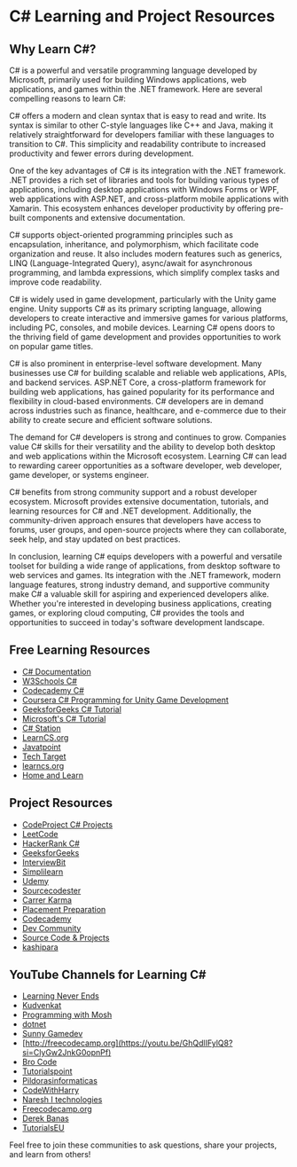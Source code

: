 # C# Learning and Project Resources

## Why Learn C#?

C# is a powerful and versatile programming language developed by Microsoft, primarily used for building Windows applications, web applications, and games within the .NET framework. Here are several compelling reasons to learn C#:

C# offers a modern and clean syntax that is easy to read and write. Its syntax is similar to other C-style languages like C++ and Java, making it relatively straightforward for developers familiar with these languages to transition to C#. This simplicity and readability contribute to increased productivity and fewer errors during development.

One of the key advantages of C# is its integration with the .NET framework. .NET provides a rich set of libraries and tools for building various types of applications, including desktop applications with Windows Forms or WPF, web applications with ASP.NET, and cross-platform mobile applications with Xamarin. This ecosystem enhances developer productivity by offering pre-built components and extensive documentation.

C# supports object-oriented programming principles such as encapsulation, inheritance, and polymorphism, which facilitate code organization and reuse. It also includes modern features such as generics, LINQ (Language-Integrated Query), async/await for asynchronous programming, and lambda expressions, which simplify complex tasks and improve code readability.

C# is widely used in game development, particularly with the Unity game engine. Unity supports C# as its primary scripting language, allowing developers to create interactive and immersive games for various platforms, including PC, consoles, and mobile devices. Learning C# opens doors to the thriving field of game development and provides opportunities to work on popular game titles.

C# is also prominent in enterprise-level software development. Many businesses use C# for building scalable and reliable web applications, APIs, and backend services. ASP.NET Core, a cross-platform framework for building web applications, has gained popularity for its performance and flexibility in cloud-based environments. C# developers are in demand across industries such as finance, healthcare, and e-commerce due to their ability to create secure and efficient software solutions.

The demand for C# developers is strong and continues to grow. Companies value C# skills for their versatility and the ability to develop both desktop and web applications within the Microsoft ecosystem. Learning C# can lead to rewarding career opportunities as a software developer, web developer, game developer, or systems engineer.

C# benefits from strong community support and a robust developer ecosystem. Microsoft provides extensive documentation, tutorials, and learning resources for C# and .NET development. Additionally, the community-driven approach ensures that developers have access to forums, user groups, and open-source projects where they can collaborate, seek help, and stay updated on best practices.

In conclusion, learning C# equips developers with a powerful and versatile toolset for building a wide range of applications, from desktop software to web services and games. Its integration with the .NET framework, modern language features, strong industry demand, and supportive community make C# a valuable skill for aspiring and experienced developers alike. Whether you're interested in developing business applications, creating games, or exploring cloud computing, C# provides the tools and opportunities to succeed in today's software development landscape.

## Free Learning Resources
- [C# Documentation](https://docs.microsoft.com/en-us/dotnet/csharp/)
- [W3Schools C#](https://www.w3schools.com/cs/)
- [Codecademy C#](https://www.codecademy.com/learn/learn-c-sharp)
- [Coursera C# Programming for Unity Game Development](https://www.coursera.org/learn/c-sharp-programming)
- [GeeksforGeeks C# Tutorial](https://www.geeksforgeeks.org/csharp-programming-language/)
- [Microsoft's C# Tutorial](https://docs.microsoft.com/en-us/dotnet/csharp/tour-of-csharp/)
- [C# Station](http://www.csharp-station.com/Tutorial.aspx)
- [LearnCS.org](https://learncs.org/)
- [Javatpoint](https://www.javatpoint.com/c-sharp-tutorial)
- [Tech Target](https://www.techtarget.com/whatis/definition/C-Sharp)
- [learncs.org](https://www.learncs.org/)
- [Home and Learn](https://www.homeandlearn.co.uk/csharp/csharp.html)

## Project Resources
- [CodeProject C# Projects](https://www.codeproject.com/search.aspx?q=c%23)
- [LeetCode](https://leetcode.com/problemset/all/?topicSlugs=array&difficulty=Easy&difficulty=Medium&difficulty=Hard)
- [HackerRank C#](https://www.hackerrank.com/domains/tutorials/10-days-of-statistics)
- [GeeksforGeeks](https://www.geeksforgeeks.org/c-project-ideas-for-beginners/)
- [InterviewBit](https://www.interviewbit.com/blog/c-sharp-projects/)
- [Simplilearn](https://www.simplilearn.com/tutorials/c-sharp-tutorial/top-c-sharp-projects)
- [Udemy](https://blog.udemy.com/c-sharp-projects/)
- [Sourcecodester](https://www.sourcecodester.com/c-sharp-project)
- [Carrer Karma](https://careerkarma.com/blog/c-sharp-projects/)
- [Placement Preparation](https://www.placementpreparation.io/blog/c-sharp-project-ideas-for-beginners/)
- [Codecademy](https://www.codecademy.com/projects/language/c-sharp)
- [Dev Community](https://dev.to/nerdjfpb/15-c-project-ideas-beginner-to-expert-with-tutorial-iio)
- [Source Code & Projects](https://code-projects.org/c/languages/project/c-sharp-projects/)
- [kashipara](https://www.kashipara.com/project/c-net-project_3)

## YouTube Channels for Learning C#
- [Learning Never Ends](https://youtube.com/playlist?list=PLX07l0qxoHFLZftsVKyj3k9kfMca2uaPR&si=0rM_wWuIoE4y0WaY)
- [Kudvenkat](https://youtube.com/playlist?list=PLAC325451207E3105&si=XKCjwZSkshg3S1FA)
- [Programming with Mosh](https://youtube.com/playlist?list=PLTjRvDozrdlz3_FPXwb6lX_HoGXa09Yef&si=wKEzFbgxD7eLw7Jv)
- [dotnet](https://youtube.com/playlist?list=PLdo4fOcmZ0oULFjxrOagaERVAMbmG20Xe&si=Ya2lnHmnGJGC18Si)
- [Sunny Gamedev](https://youtube.com/playlist?list=PLCqWuVe6WFLLmMTO44hpYKnptJ6765skH&si=N8wSTVMxz3pe4DWN)
- [http://freecodecamp.org](https://youtu.be/GhQdlIFylQ8?si=ClyGw2JnkG0opnPf)
- [Bro Code](https://youtu.be/wxznTygnRfQ?si=M3mK4l0Yi1_W-M84)
- [Tutorialspoint](https://youtube.com/playlist?list=PLWPirh4EWFpFYePpf3E3AI8LT4NInNoIM&si=9WabidnQWkntaSSL)
- [Pildorasinformaticas](https://youtube.com/playlist?list=PLU8oAlHdN5BmpIQGDSHo5e1r4ZYWQ8m4B&si=B8D9aXJPX9pjTOME)
- [CodeWithHarry](https://youtu.be/SuLiu5AK9Ps?si=_x4q_Q5HR8_KqaDW)
- [Naresh I technologies](https://youtube.com/playlist?list=PLVlQHNRLflP-jc5Fbhfdhzv52AWYq836j&si=G0X_RLwCRsu9Spgu)
- [Freecodecamp.org](https://youtu.be/YT8s-90oDC0?si=mR75EyVJDitTz7D2)
- [Derek Banas](https://youtu.be/M5ugY7fWydE?si=w996cpweQjSh5JMS)
- [TutorialsEU](https://youtu.be/q_F4PyW8GTg?si=tlORYnJlE1dyDT4f)

Feel free to join these communities to ask questions, share your projects, and learn from others!
